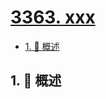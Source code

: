 # [3363. xxx](https://github.com/Tdahuyou/TNotes.leetcode/tree/main/notes/3363.%20xxx)

<!-- region:toc -->

- [1. 📝 概述](#1--概述)

<!-- endregion:toc -->

## 1. 📝 概述
